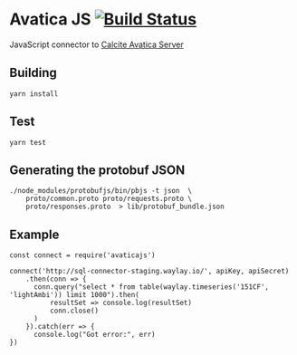 # Avatica JS [![Build Status](http://drone.waylay.io/api/badges/waylayio/avatica-js/status.svg)](http://drone.waylay.io/waylayio/avatica-js)


JavaScript connector to [Calcite Avatica Server](https://calcite.apache.org/avatica/)


## Building

    yarn install
    
    
## Test

    yarn test

## Generating the protobuf JSON

    ./node_modules/protobufjs/bin/pbjs -t json  \
        proto/common.proto proto/requests.proto \
        proto/responses.proto  > lib/protobuf_bundle.json      


## Example

```
const connect = require('avaticajs')

connect('http://sql-connector-staging.waylay.io/', apiKey, apiSecret)
    .then(conn => {
      conn.query("select * from table(waylay.timeseries('151CF', 'lightAmbi')) limit 1000").then(
          resultSet => console.log(resultSet)
          conn.close()
      )      
    }).catch(err => {
      console.log("Got error:", err)
})
```
